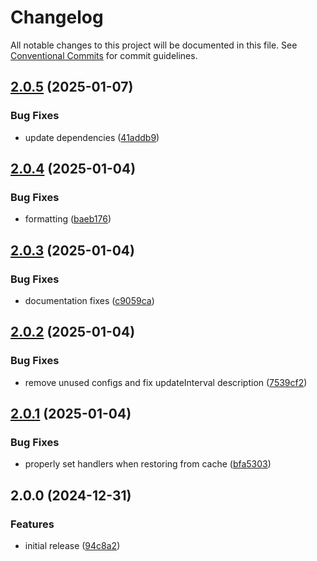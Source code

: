 # Changelog

All notable changes to this project will be documented in this file. See
[Conventional Commits](https://conventionalcommits.org) for commit guidelines.

## [2.0.5](https://github.com/jabrown93/homebridge-philips-hue-sync-box-v2/compare/v2.0.4...v2.0.5) (2025-01-07)

### Bug Fixes

* update dependencies ([41addb9](https://github.com/jabrown93/homebridge-philips-hue-sync-box-v2/commit/41addb9d97b25428ca4f052a3d2f0ddfaef2ab0f))

## [2.0.4](https://github.com/jabrown93/homebridge-philips-hue-sync-box-v2/compare/v2.0.3...v2.0.4) (2025-01-04)

### Bug Fixes

* formatting ([baeb176](https://github.com/jabrown93/homebridge-philips-hue-sync-box-v2/commit/baeb176c85a231acfdaec703e73fb84d7c2cb300))

## [2.0.3](https://github.com/jabrown93/homebridge-philips-hue-sync-box-v2/compare/v2.0.2...v2.0.3) (2025-01-04)

### Bug Fixes

* documentation fixes ([c9059ca](https://github.com/jabrown93/homebridge-philips-hue-sync-box-v2/commit/c9059caa6665186079fb3f699cf0a7aa388e0031))

## [2.0.2](https://github.com/jabrown93/homebridge-philips-hue-sync-box-v2/compare/v2.0.1...v2.0.2) (2025-01-04)

### Bug Fixes

* remove unused configs and fix updateInterval description ([7539cf2](https://github.com/jabrown93/homebridge-philips-hue-sync-box-v2/commit/7539cf2ddedabf966057791106d126d2ccb814a9))

## [2.0.1](https://github.com/jabrown93/homebridge-philips-hue-sync-box-v2/compare/v2.0.0...v2.0.1) (2025-01-04)

### Bug Fixes

* properly set handlers when restoring from cache ([bfa5303](https://github.com/jabrown93/homebridge-philips-hue-sync-box-v2/commit/bfa5303955cff2c7939978050f67eb16817e92c4))

## 2.0.0 (2024-12-31)

### Features

* initial release ([94c8a2](https://github.com/jabrown93/homebridge-philips-hue-sync-box-v2/commit/94c8a2bed2d96badc0e73941f328d9b4fb1ede5c))
